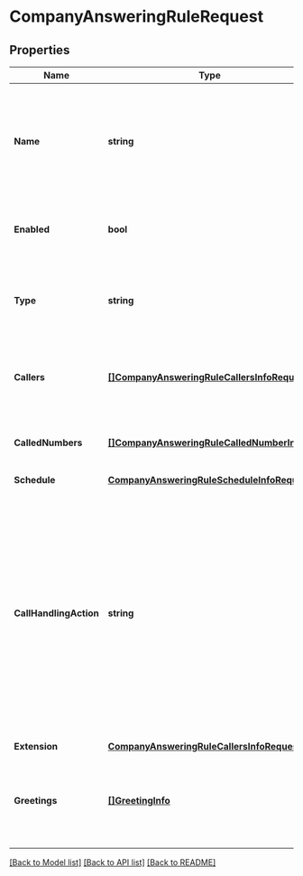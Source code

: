 # CompanyAnsweringRuleRequest

## Properties
Name | Type | Description | Notes
------------ | ------------- | ------------- | -------------
**Name** | **string** | Name of an answering rule specified by user. Max number of symbols is 30. The default value is &#39;My Rule N&#39; where &#39;N&#39; is the first free number | [optional] 
**Enabled** | **bool** | Specifies if the rule is active or inactive. The default value is &#39;True&#39; | [optional] [default to true]
**Type** | **string** | Type of an answering rule, the default value is &#39;Custom&#39; &#x3D; [&#39;BusinessHours&#39;, &#39;AfterHours&#39;, &#39;Custom&#39;] | [optional] 
**Callers** | [**[]CompanyAnsweringRuleCallersInfoRequest**](CompanyAnsweringRuleCallersInfoRequest.md) | Answering rule will be applied when calls are received from the specified caller(s) | [optional] 
**CalledNumbers** | [**[]CompanyAnsweringRuleCalledNumberInfo**](CompanyAnsweringRuleCalledNumberInfo.md) | Answering rule will be applied when calling the specified number(s) | [optional] 
**Schedule** | [**CompanyAnsweringRuleScheduleInfoRequest**](CompanyAnsweringRuleScheduleInfoRequest.md) |  | [optional] 
**CallHandlingAction** | **string** | Specifies how incoming calls are forwarded. The default value is &#39;Operator&#39; &#39;Operator&#39; - play company greeting and forward to operator extension &#39;Disconnect&#39; - play company greeting and disconnect &#39;Bypass&#39; - bypass greeting to go to selected extension &#x3D; [&#39;Operator&#39;, &#39;Disconnect&#39;, &#39;Bypass&#39;] | [optional] 
**Extension** | [**CompanyAnsweringRuleCallersInfoRequest**](CompanyAnsweringRuleCallersInfoRequest.md) |  | [optional] 
**Greetings** | [**[]GreetingInfo**](GreetingInfo.md) | Greetings applied for an answering rule; only predefined greetings can be applied, see Dictionary Greeting List | [optional] 

[[Back to Model list]](../README.md#documentation-for-models) [[Back to API list]](../README.md#documentation-for-api-endpoints) [[Back to README]](../README.md)


